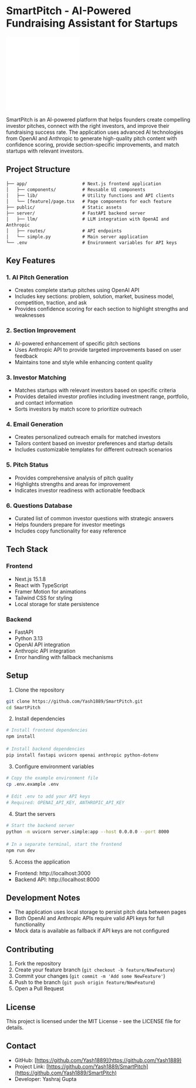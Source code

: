 # SmartPitch - AI-Powered Fundraising Assistant for Startups

![SmartPitch Logo](public/hero-pattern.svg)

SmartPitch is an AI-powered platform that helps founders create compelling investor pitches, connect with the right investors, and improve their fundraising success rate. The application uses advanced AI technologies from OpenAI and Anthropic to generate high-quality pitch content with confidence scoring, provide section-specific improvements, and match startups with relevant investors.

## Project Structure

```
├── app/                     # Next.js frontend application
│   ├── components/          # Reusable UI components
│   ├── lib/                 # Utility functions and API clients
│   └── [feature]/page.tsx   # Page components for each feature
├── public/                  # Static assets
├── server/                  # FastAPI backend server
│   ├── llm/                 # LLM integration with OpenAI and Anthropic
│   ├── routes/              # API endpoints
│   └── simple.py            # Main server application
└── .env                     # Environment variables for API keys
```

## Key Features

### 1. AI Pitch Generation
- Creates complete startup pitches using OpenAI API
- Includes key sections: problem, solution, market, business model, competition, traction, and ask
- Provides confidence scoring for each section to highlight strengths and weaknesses

### 2. Section Improvement
- AI-powered enhancement of specific pitch sections
- Uses Anthropic API to provide targeted improvements based on user feedback
- Maintains tone and style while enhancing content quality

### 3. Investor Matching
- Matches startups with relevant investors based on specific criteria
- Provides detailed investor profiles including investment range, portfolio, and contact information
- Sorts investors by match score to prioritize outreach

### 4. Email Generation
- Creates personalized outreach emails for matched investors
- Tailors content based on investor preferences and startup details
- Includes customizable templates for different outreach scenarios

### 5. Pitch Status
- Provides comprehensive analysis of pitch quality
- Highlights strengths and areas for improvement
- Indicates investor readiness with actionable feedback

### 6. Questions Database
- Curated list of common investor questions with strategic answers
- Helps founders prepare for investor meetings
- Includes copy functionality for easy reference

## Tech Stack

### Frontend
- Next.js 15.1.8
- React with TypeScript
- Framer Motion for animations
- Tailwind CSS for styling
- Local storage for state persistence

### Backend
- FastAPI
- Python 3.13
- OpenAI API integration
- Anthropic API integration
- Error handling with fallback mechanisms

## Setup

1. Clone the repository
```bash
git clone https://github.com/Yash1889/SmartPitch.git
cd SmartPitch
```

2. Install dependencies
```bash
# Install frontend dependencies
npm install

# Install backend dependencies
pip install fastapi uvicorn openai anthropic python-dotenv
```

3. Configure environment variables
```bash
# Copy the example environment file
cp .env.example .env

# Edit .env to add your API keys
# Required: OPENAI_API_KEY, ANTHROPIC_API_KEY
```

4. Start the servers
```bash
# Start the backend server
python -m uvicorn server.simple:app --host 0.0.0.0 --port 8000

# In a separate terminal, start the frontend
npm run dev
```

5. Access the application
- Frontend: http://localhost:3000
- Backend API: http://localhost:8000

## Development Notes

- The application uses local storage to persist pitch data between pages
- Both OpenAI and Anthropic APIs require valid API keys for full functionality
- Mock data is available as fallback if API keys are not configured

## Contributing

1. Fork the repository
2. Create your feature branch (`git checkout -b feature/NewFeature`)
3. Commit your changes (`git commit -m 'Add some NewFeature'`)
4. Push to the branch (`git push origin feature/NewFeature`)
5. Open a Pull Request

## License

This project is licensed under the MIT License - see the LICENSE file for details.

## Contact

- GitHub: [https://github.com/Yash1889](https://github.com/Yash1889)
- Project Link: [https://github.com/Yash1889/SmartPitch](https://github.com/Yash1889/SmartPitch)
- Developer: Yashraj Gupta
